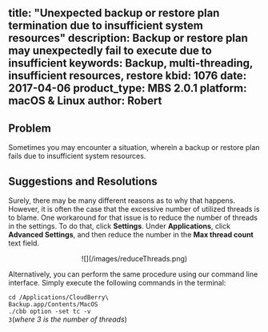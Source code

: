title: "Unexpected backup or restore plan termination due to insufficient system resources"
description: Backup or restore plan may unexpectedly fail to execute due to insufficient
keywords: Backup, multi-threading, insufficient resources, restore
kbid: 1076
date: 2017-04-06
product_type: MBS 2.0.1
platform: macOS & Linux
author: Robert
---

## Problem

Sometimes you may encounter a situation, wherein a backup or restore plan fails due to insufficient system resources.  

## Suggestions and Resolutions

Surely, there may be many different reasons as to why that happens. However, it is often the case that the excessive number of utilized threads is to blame. One workaround for that issue is to reduce the number of threads in the settings. To do that, click **Settings**. Under **Applications**, click **Advanced Settings**, and then reduce the number in the **Max thread count** text field.

<center>
![](/images/reduceThreads.png)
</center>

Alternatively, you can perform the same procedure using our command line interface. Simply execute the following commands in the terminal:

<code>cd /Applications/CloudBerry\ Backup.app/Contents/MacOS</code><br>
<code>./cbb option -set tc -v 3</code>(*where 3 is the number of threads*)

